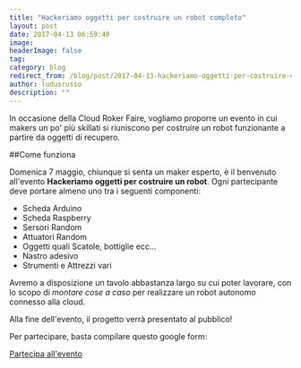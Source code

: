 ```yaml
---
title: "Hackeriamo oggetti per costruire un robot completo"
layout: post
date: 2017-04-13 06:59:40
image: 
headerImage: false
tag: 
category: blog
redirect_from: /blog/post/2017-04-13-hackeriamo-oggetti-per-costruire-un-robot-completo
author: ludusrusso
description: ""
---
```


In occasione della Cloud Roker Faire, vogliamo proporre un evento in cui makers un po' più skillati si riuniscono per costruire un robot funzionante a partire da oggetti di recupero.

##Come funziona

Domenica 7 maggio, chiunque si senta un maker esperto, è il benvenuto all'evento **Hackeriamo oggetti per costruire un robot**. Ogni partecipante deve portare almeno uno tra i seguenti componenti:

- Scheda Arduino
- Scheda Raspberry
- Sersori Random
- Attuatori Random
- Oggetti quali Scatole, bottiglie ecc...
- Nastro adesivo
- Strumenti e Attrezzi vari

Avremo a disposizione un tavolo abbastanza largo su cui poter lavorare, con lo scopo di *montare cose a caso* per realizzare un robot autonomo connesso alla cloud.

Alla fine dell'evento, il progetto verrà presentato al pubblico!

Per partecipare, basta compilare questo google form:

<a type="button" href="https://goo.gl/forms/Km0XwYWtqt30OdQC2" class="btn btn-bg btn-default"> Partecipa all'evento</a>